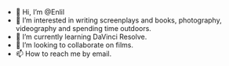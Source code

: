 - 👋 Hi, I’m @Enlil
- 👀 I’m interested in writing screenplays and books, photography, videography and spending time outdoors. 
- 🌱 I’m currently learning DaVinci Resolve.
- 💞️ I’m looking to collaborate on films.
- 📫 How to reach me by email.

<!---
Enlil/Enlil is a ✨ special ✨ repository because its `README.md` (this file) appears on your GitHub profile.
You can click the Preview link to take a look at your changes.
--->
